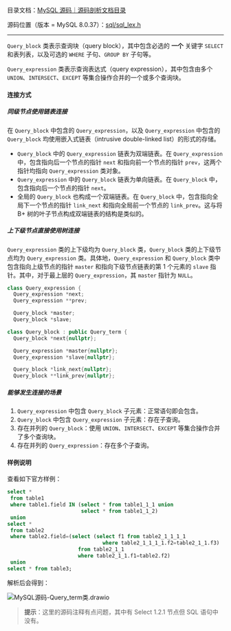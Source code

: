 目录文档：[MySQL 源码｜源码剖析文档目录](https://zhuanlan.zhihu.com/p/714761054)

源码位置（版本 = MySQL 8.0.37）：[sql/sql_lex.h](https://github.com/mysql/mysql-server/blob/trunk/sql/sql_lex.h)

---

`Query_block` 类表示查询块（query block），其中包含必选的 **一个** 关键字 `SELECT` 和表列表，以及可选的 `WHERE` 子句、`GROUP BY` 子句等。

`Query_expression` 类表示查询表达式（query expression），其中包含由多个 `UNION`、`INTERSECT`、`EXCEPT` 等集合操作合并的一个或多个查询块。

#### 连接方式

##### 同级节点使用链表连接

在 `Query_block` 中包含的 `Query_expression`，以及 `Query_expression` 中包含的 `Query_block` 均使用嵌入式链表（intrusive double-linked list）的形式的存储。

- `Query_block` 中的 `Query_expression` 链表为双端链表。在 `Query_expression` 中，包含指向后一个节点的指针 `next` 和指向前一个节点的指针 `prev`，这两个指针均指向 `Query_expression` 类对象。
- `Query_expression` 中的 `Query_block` 链表为单向链表。在 `Query_block` 中，包含指向后一个节点的指针 `next`。
- 全局的 `Query_block` 也构成一个双端链表。在 `Query_block` 中，包含指向全局下一个节点的指针 `link_next` 和指向全局前一个节点的 `link_prev`。这与将 B+ 树的叶子节点构成双端链表的结构是类似的。

##### 上下级节点直接使用树连接

`Query_expression` 类的上下级均为 `Query_block` 类，`Query_block` 类的上下级节点均为 `Query_expression` 类。具体地，`Query_expression` 和 `Query_block` 类中包含指向上级节点的指针 `master` 和指向下级节点链表的第 1 个元素的 `slave` 指针。其中，对于最上层的 `Query_expression`，其 `master` 指针为 `NULL`。

```c++
class Query_expression {
  Query_expression *next;
  Query_expression **prev;

  Query_block *master;
  Query_block *slave;
```

```c++
class Query_block : public Query_term {
  Query_block *next{nullptr};

  Query_expression *master{nullptr};
  Query_expression *slave{nullptr};

  Query_block *link_next{nullptr};
  Query_block **link_prev{nullptr};
```

##### 能够发生连接的场景

1. `Query_expression` 中包含 `Query_block` 子元素：正常语句即会包含。
2. `Query_block` 中包含 `Query_expression` 子元素：存在子查询。
3. 存在并列的 `Query_block`：使用 `UNION`、`INTERSECT`、`EXCEPT` 等集合操作合并了多个查询块。
4. 存在并列的 `Query_expression`：存在多个子查询。

#### 样例说明

查看如下官方样例：

```sql
select *
 from table1
 where table1.field IN (select * from table1_1_1 union
                        select * from table1_1_2)
 union
select *
 from table2
 where table2.field=(select (select f1 from table2_1_1_1_1
                               where table2_1_1_1_1.f2=table2_1_1.f3)
                       from table2_1_1
                       where table2_1_1.f1=table2.f2)
 union
select * from table3;
```

解析后会得到：

![MySQL源码-Query_term类.drawio](C:\blog\graph\MySQL源码-Query_term类.drawio.png)

> **提示**：这里的源码注释有点问题，其中有 Select 1.2.1 节点但 SQL 语句中没有。